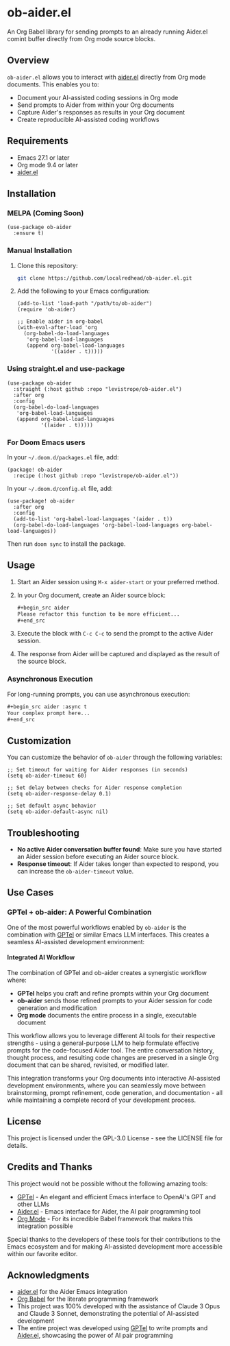# ob-aider.el

An Org Babel library for sending prompts to an already running Aider.el comint buffer directly from Org mode source blocks.

## Overview

`ob-aider.el` allows you to interact with [aider.el](https://github.com/tninja/aider.el) directly from Org mode documents. This enables you to:

- Document your AI-assisted coding sessions in Org mode
- Send prompts to Aider from within your Org documents
- Capture Aider's responses as results in your Org document
- Create reproducible AI-assisted coding workflows

## Requirements

- Emacs 27.1 or later
- Org mode 9.4 or later
- [aider.el](https://github.com/tninja/aider.el)

## Installation

### MELPA (Coming Soon)

```elisp
(use-package ob-aider
  :ensure t)
```

### Manual Installation

1. Clone this repository:
   ```bash
   git clone https://github.com/localredhead/ob-aider.el.git
   ```

2. Add the following to your Emacs configuration:
   ```elisp
   (add-to-list 'load-path "/path/to/ob-aider")
   (require 'ob-aider)
   
   ;; Enable aider in org-babel
   (with-eval-after-load 'org
     (org-babel-do-load-languages
      'org-babel-load-languages
      (append org-babel-load-languages
              '((aider . t)))))
   ```

### Using straight.el and use-package

```elisp
(use-package ob-aider
  :straight (:host github :repo "levistrope/ob-aider.el")
  :after org
  :config
  (org-babel-do-load-languages
   'org-babel-load-languages
   (append org-babel-load-languages
           '((aider . t)))))
```

### For Doom Emacs users

In your `~/.doom.d/packages.el` file, add:
```elisp
(package! ob-aider
  :recipe (:host github :repo "levistrope/ob-aider.el"))
```

In your `~/.doom.d/config.el` file, add:
```elisp
(use-package! ob-aider
  :after org
  :config
  (add-to-list 'org-babel-load-languages '(aider . t))
  (org-babel-do-load-languages 'org-babel-load-languages org-babel-load-languages))
```

Then run `doom sync` to install the package.

## Usage

1. Start an Aider session using `M-x aider-start` or your preferred method.

2. In your Org document, create an Aider source block:
   ```org
   #+begin_src aider
   Please refactor this function to be more efficient...
   #+end_src
   ```

3. Execute the block with `C-c C-c` to send the prompt to the active Aider session.

4. The response from Aider will be captured and displayed as the result of the source block.

### Asynchronous Execution

For long-running prompts, you can use asynchronous execution:

```org
#+begin_src aider :async t
Your complex prompt here...
#+end_src
```

## Customization

You can customize the behavior of `ob-aider` through the following variables:

```elisp
;; Set timeout for waiting for Aider responses (in seconds)
(setq ob-aider-timeout 60)

;; Set delay between checks for Aider response completion
(setq ob-aider-response-delay 0.1)

;; Set default async behavior
(setq ob-aider-default-async nil)
```

## Troubleshooting

- **No active Aider conversation buffer found**: Make sure you have started an Aider session before executing an Aider source block.
- **Response timeout**: If Aider takes longer than expected to respond, you can increase the `ob-aider-timeout` value.

## Use Cases

### GPTel + ob-aider: A Powerful Combination

One of the most powerful workflows enabled by `ob-aider` is the combination with [GPTel](https://github.com/karthink/gptel) or similar Emacs LLM interfaces. This creates a seamless AI-assisted development environment:

#### Integrated AI Workflow

The combination of GPTel and ob-aider creates a synergistic workflow where:

- **GPTel** helps you craft and refine prompts within your Org document
- **ob-aider** sends those refined prompts to your Aider session for code generation and modification
- **Org mode** documents the entire process in a single, executable document

This workflow allows you to leverage different AI tools for their respective strengths - using a general-purpose LLM to help formulate effective prompts for the code-focused Aider tool. The entire conversation history, thought process, and resulting code changes are preserved in a single Org document that can be shared, revisited, or modified later.

This integration transforms your Org documents into interactive AI-assisted development environments, where you can seamlessly move between brainstorming, prompt refinement, code generation, and documentation - all while maintaining a complete record of your development process.

## License

This project is licensed under the GPL-3.0 License - see the LICENSE file for details.

## Credits and Thanks

This project would not be possible without the following amazing tools:

- [GPTel](https://github.com/karthink/gptel) - An elegant and efficient Emacs interface to OpenAI's GPT and other LLMs
- [Aider.el](https://github.com/tninja/aider.el) - Emacs interface for Aider, the AI pair programming tool
- [Org Mode](https://orgmode.org/) - For its incredible Babel framework that makes this integration possible

Special thanks to the developers of these tools for their contributions to the Emacs ecosystem and for making AI-assisted development more accessible within our favorite editor.

## Acknowledgments

- [aider.el](https://github.com/tninja/aider.el) for the Aider Emacs integration
- [Org Babel](https://orgmode.org/worg/org-contrib/babel/) for the literate programming framework
- This project was 100% developed with the assistance of Claude 3 Opus and Claude 3 Sonnet, demonstrating the potential of AI-assisted development
- The entire project was developed using [GPTel](https://github.com/karthink/gptel) to write prompts and [Aider.el](https://github.com/tninja/aider.el), showcasing the power of AI pair programming
